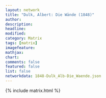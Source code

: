 ```yaml
---
layout: network
title: "Dulk, Albert: Die Wände (1848)"
author:
description:
headline:
modified:
category: Matrix
tags: [matrix]
imagefeature: 
mathjax: 
chart: 
comments: false
featured: false
list: false
networkdata: 1848-Dulk_Alb-Die_Waende.json
---
```

{% include matrix.html %}
